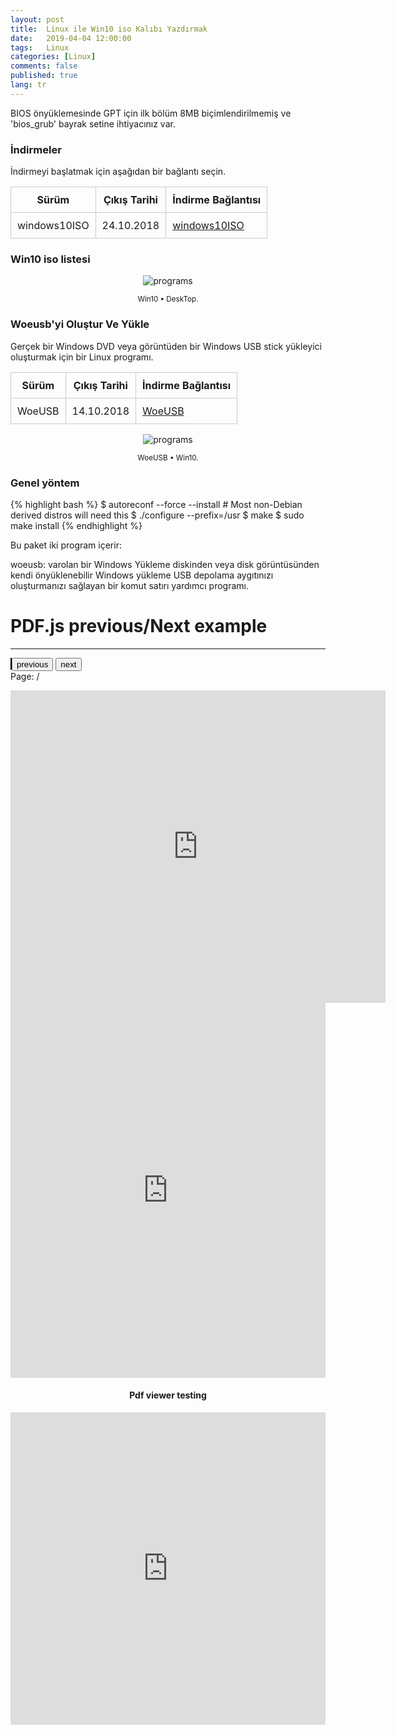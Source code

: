 ```yaml
---
layout: post
title:  Linux ile Win10 iso Kalıbı Yazdırmak
date:   2019-04-04 12:00:00
tags:   Linux
categories: [Linux]
comments: false
published: true
lang: tr
---
```


<link rel="stylesheet" href="https://maxcdn.bootstrapcdn.com/bootstrap/3.3.7/css/bootstrap.min.css">
<!-- Opsiyonel tema -->
<link rel="stylesheet" href="https://maxcdn.bootstrapcdn.com/bootstrap/3.3.7/css/bootstrap-theme.min.css">


BIOS önyüklemesinde GPT için ilk bölüm 8MB biçimlendirilmemiş ve 'bios_grub' bayrak setine ihtiyacınız var.


### İndirmeler

İndirmeyi başlatmak için aşağıdan bir bağlantı seçin. 


| Sürüm                  |  Çıkış Tarihi |  İndirme Bağlantısı |
|------------------------|---------------|---------------------|
| windows10ISO         |  24.10.2018   |  [windows10ISO](https://www.microsoft.com/TR-TR/software-download/windows10ISO)|




### Win10 iso listesi

<div class='pull-right alert alert-warning' style="margin: 15px; text-align: center;">
  <img src="{{ site.baseurl }}/assets/usbwriter/woeusb.png" alt="programs" class="resize" />
  <p><small>Win10 &bull; DeskTop.</small></p>
</div>



### Woeusb'yi Oluştur Ve Yükle

Gerçek bir Windows DVD veya görüntüden bir Windows USB stick yükleyici oluşturmak için bir Linux programı.


| Sürüm                  |  Çıkış Tarihi |  İndirme Bağlantısı |
|------------------------|---------------|---------------------|
| WoeUSB         |  14.10.2018   |  [WoeUSB](https://github.com/slacka/WoeUSB)|




<div class='pull-right alert alert-warning' style="margin: 15px; text-align: center;">
  <img src="https://raw.githubusercontent.com/slacka/WoeUSB/master/dev/woeusbgui-screenshot.png" alt="programs" class="resize" />
  <p><small>WoeUSB &bull; Win10.</small></p>
</div>

### Genel yöntem

{% highlight bash %}
$ autoreconf --force --install # Most non-Debian derived distros will need this
$ ./configure --prefix=/usr
$ make
$ sudo make install
{% endhighlight %}


Bu paket iki program içerir:

woeusb: varolan bir Windows Yükleme diskinden veya disk görüntüsünden kendi önyüklenebilir Windows yükleme USB depolama aygıtınızı oluşturmanızı sağlayan bir komut satırı yardımcı programı.

<style>
img.resize {
  max-width:100%;
  max-height:100%;
}
</style>
 

<html>
        <title>Table Example</title>
        <style>
            table {
                border-collapse: collapse;
                width: 100%;
            }
            th, td {
                border: 1px solid #ccc;
                padding: 10px;
            }
            table.alt tr:nth-child(even) {
                background-color: #eee;
            }
            table.alt tr:nth-child(odd) {
                background-color: #fff;
            }            
        </style>
 </html> 

<script src="https://ajax.googleapis.com/ajax/libs/jquery/1.11.2/jquery.min.js"></script> 
<script src="https://maxcdn.bootstrapcdn.com/bootstrap/3.3.7/js/bootstrap.min.js"></script>


 
<script src="http://mozilla.github.io/pdf.js/build/pdf.js"></script>


<body>
<h1>PDF.js previous/Next example</h1>

<div>
<hr/>
	<canvas id="live-canvas"></canvas>
  <button id="prevlive">previous</button>
  <button id="livenext">next</button>
<br/>
	<span>Page: <span id="live_number"></span> / <span id="total_count"></span></span>
</div>
</body>

<script>
var pdfurl = 'http://cdn.mozilla.net/pdfjs/tracemonkey.pdf';
PDFJS.workerSrc = 'http://mozilla.github.io/pdf.js/build/pdf.worker.js';

var livePdf = null,
pdfnumber = 1,
pageRendering = false,
nympsystem = null,
scale = 0.8,
canvas = document.getElementById('live-canvas'),
ctx = canvas.getContext('2d');

function renderPage(number) {
  pageRendering = true;
  livePdf.getPage(number).then(function(page) {
    var viewport = page.getViewport(scale);
    canvas.height = viewport.height;
    canvas.width = viewport.width;

    var renderContext = {
      canvasContext: ctx,
      viewport: viewport
    };
    var renderTask = page.render(renderContext);

    renderTask.promise.then(function() {
      pageRendering = false;
      if (nympsystem !== null) {
        renderPage(nympsystem);
        nympsystem = null;
      }
    });
  });

  document.getElementById('live_number').textContent = pdfnumber;
}

function queueRenderPage(number) {
  if (pageRendering) {
    nympsystem = number;
  } else {
    renderPage(number);
  }
}

function onprevlivePage() {
  if (pdfnumber <= 1) {
    return;
  }
  pdfnumber--;
  queueRenderPage(pdfnumber);
}
document.getElementById('prevlive').addEventListener('click', onprevlivePage);

function livelivenextPage() {
  if (pdfnumber >= livePdf.numberPages) {
    return;
  }
  pdfnumber++;
  queueRenderPage(pdfnumber);
}
document.getElementById('livenext').addEventListener('click', livelivenextPage);

PDFJS.getDocument(pdfurl).then(function(livePdf_) {
  livePdf = livePdf_;
  document.getElementById('total_count').textContent = livePdf.numberPages;

  renderPage(pdfnumber);
});
</script>
<style>
#live-canvas {
  border:1px solid black;
}
</style>





<a href="#" id="live-back-top" title="Back to top">↑</a>


<script>
if ($('#live-back-top').length) {
    var scrollTrigger = 100, // px
        backToTop = function () {
            var scrollTop = $(window).scrollTop();
            if (scrollTop > scrollTrigger) {
                $('#live-back-top').addClass('show');
            } else {
                $('#live-back-top').removeClass('show');
            }
        };
    backToTop();
    $(window).on('scroll', function () {
        backToTop();
    });
    $('#live-back-top').on('click', function (e) {
        e.preventDefault();
        $('html,body').animate({
            scrollTop: 0
        }, 700);
    });
}
</script>

<style>
#live-back-top {
    position: fixed;
    bottom: 40px;
    right: 40px;
    z-index: 9999;
    width: 32px;
    height: 32px;
    text-align: center;
    line-height: 30px;
    background: #f5f5f5;
    color: #444;
    cursor: pointer;
    border: 0;
    border-radius: 2px;
    text-decoration: none;
    transition: opacity 0.2s ease-out;
    opacity: 0;
}
#live-back-top:hover {
    background: #e9ebec;
}
#live-back-top.show {
    opacity: 1;
}
#content {
    height: 2000px;
}

</style>




<iframe src="http://docs.google.com/gview?url=vdemir.github.io/assets/kuran/kuran-kelime-meali.pdf&embedded=true" 
style="width:600px; height:500px;" frameborder="0"></iframe>

<iframe 
  class="pdf" 
  webkitallowfullscreen="" 
  mozallowfullscreen="" 
  allowfullscreen="" 
  frameborder="no" 
  width="100%" 
  height="600px" 
  src="http://example.com/pdf.js/web/viewer.html?file=http%3A%2F%2Fexample.com%2Fembed.pdf" 
  data-src="vdemir.github.io/assets/kuran/kuran-kelime-meali.pdf">
  vdemir.github.io/assets/kuran/kuran-kelime-meali.pdf
</iframe>

<div style="text-align:center">
<h4>Pdf viewer testing</h4>
<iframe src="https://docs.google.com/viewer?url=http://vdemir.github.io/assets/kuran/kuran-kelime-meali.pdf&embedded=true" frameborder="0" height="500px" width="100%"></iframe>
  </div>
